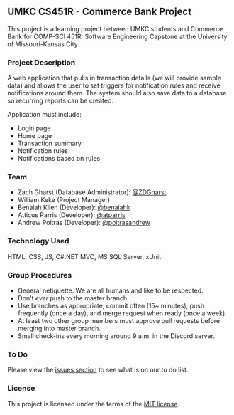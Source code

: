## UMKC CS451R - Commerce Bank Project
This project is a learning project between UMKC students and Commerce Bank for COMP-SCI 451R: Software Engineering Capstone at the University of Missouri-Kansas City.

### Project Description
A web application that pulls in transaction details (we will provide sample data) and allows the user to set triggers for notification rules and receive notifications around them. The system should also save data to a database so recurring reports can be created.

Application must include:
- Login page
- Home page
- Transaction summary
- Notification rules
- Notifications based on rules

### Team
- Zach Gharst (Database Administrator): [@ZDGharst](https://github.com/ZDGharst)
- William Keke (Project Manager)
- Benaiah Kilen (Developer): [@benaiahk](https://github.com/benaiahk)
- Atticus Parris (Developer): [@atparris](https://github.com/atparris)
- Andrew Poitras (Developer): [@poitrasandrew](https://github.com/poitrasandrew)

### Technology Used
HTML, CSS, JS, C#.NET MVC, MS SQL Server, xUnit

### Group Procedures
- General netiquette. We are all humans and like to be respected.
- Don't *ever* push to the master branch.
- Use branches as appropriate; commit often (15~ minutes), push frequently (once a day), and merge request when ready (once a week).
- At least two other group members must approve pull requests before merging into master branch.
- Small check-ins every morning around 9 a.m. in the Discord server.

### To Do
Please view the [issues section](issues) to see what is on our to do list.

### License
This project is licensed under the terms of the [MIT license](LICENSE).
